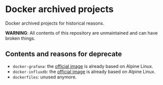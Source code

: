 # Docker archived projects

Docker archived projects for historical reasons.

**WARNING**: All contents of this repository are unmaintained and can have
broken things.

## Contents and reasons for deprecate

- `docker-grafana`: the [official
  image](https://hub.docker.com/r/grafana/grafana) is already based on
  Alpine Linux.
- `docker-influxdb`: the [official image](https://hub.docker.com/_/influxdb)
  is already based on Alpine Linux.
- `dockerfiles`: unused anymore.
